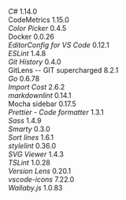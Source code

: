 _C#_ 1.14.0  
CodeMetrics 1.15.0  
_Color Picker_ 0.4.5  
Docker 0.0.26  
_EditorConfig for VS Code_ 0.12.1  
_ESLint_ 1.4.8  
_Git History_ 0.4.0  
GitLens -- GIT supercharged 8.2.1  
_Go_ 0.6.78  
_Import Cost_ 2.6.2  
_markdownlint_ 0.14.1  
Mocha sidebar 0.17.5  
_Prettier - Code formatter_ 1.3.1  
_Sass_ 1.4.9  
_Smarty_ 0.3.0  
_Sort lines_ 1.6.1  
_stylelint_ 0.36.0  
_SVG Viewer_ 1.4.3  
_TSLint_ 1.0.28  
_Version Lens_ 0.20.1  
_vscode-icons_ 7.22.0  
_Wallaby.js_ 1.0.83  
